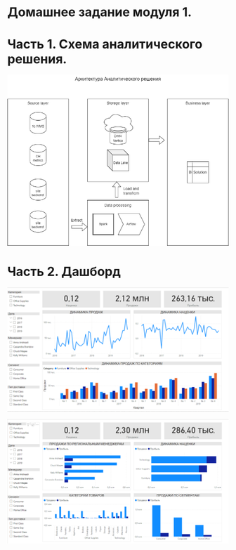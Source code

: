 # Домашнее задание модуля 1.
# Часть 1. Схема аналитического решения.

![Alt text](https://github.com/likepyt/datalearn/blob/main/de101/module-01/scheme.png)

# Часть 2. Дашборд

![Alt text](https://github.com/likepyt/datalearn/blob/main/de101/module-01/dashboard.png)



![Alt text](https://github.com/likepyt/datalearn/blob/main/de101/module-01/dashboard2.png)
